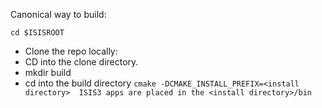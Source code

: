 Canonical way to build:


```
cd $ISISROOT
```

* Clone the repo locally:  <repo directory>
* CD into the clone directory.
* mkdir build
* cd into the build directory
```cmake -DCMAKE_INSTALL_PREFIX=<install directory>  ISIS3 apps are placed in the <install directory>/bin ```